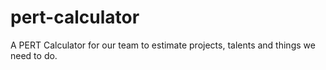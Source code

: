 # pert-calculator
A PERT Calculator for our team to estimate projects, talents and things we need to do.
